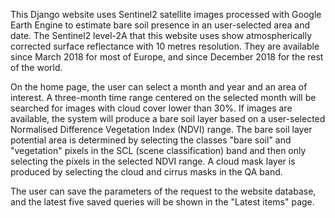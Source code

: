 This Django website uses Sentinel2 satellite images processed with Google Earth Engine to estimate bare soil presence in an user-selected area and date. 
The Sentinel2 level-2A that this website uses show atmospherically corrected surface reflectance with 10 metres resolution.
They are available since March 2018 for most of Europe, and since December 2018 for the rest of the world.

On the home page, the user can select a month and year and an area of interest. A three-month time range centered on the selected month will be searched for images
with cloud cover lower than 30%. If images are available, the system will produce a bare soil layer based on a user-selected Normalised Difference Vegetation Index (NDVI) range.
The bare soil layer potential area is determined by selecting the classes "bare soil" and "vegetation" pixels in the SCL (scene classification) band and then only selecting the 
pixels in the selected NDVI range. A cloud mask layer is produced by selecting the cloud and cirrus masks in the QA band.

The user can save the parameters of the request to the website database, and the latest five saved queries will be shown in the "Latest items" page.


